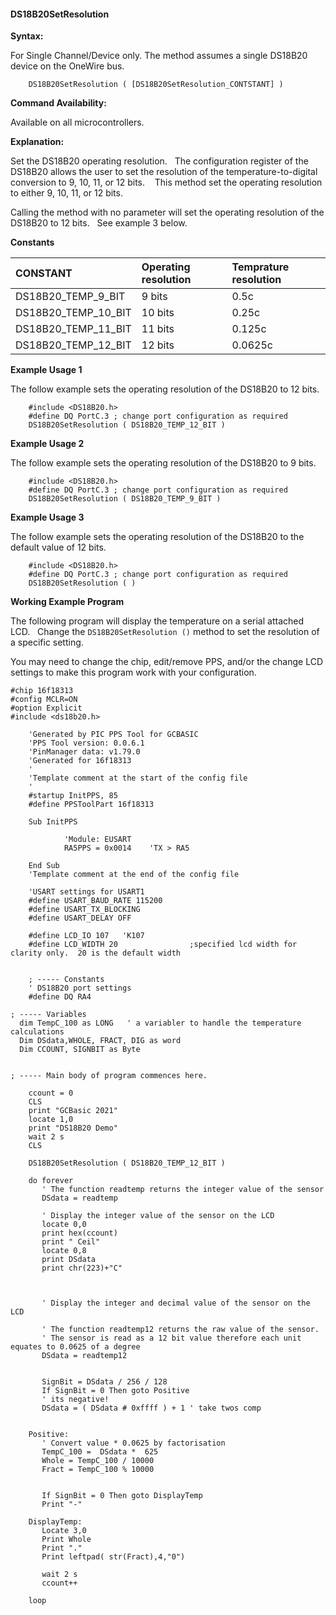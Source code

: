 <div class="section">

<div class="titlepage">

<div>

<div>

#### <span id="ds18b20setresolution"></span>DS18B20SetResolution

</div>

</div>

</div>

<span class="strong">**Syntax:**</span>

For Single Channel/Device only. The method assumes a single DS18B20
device on the OneWire bus.

``` screen
    DS18B20SetResolution ( [DS18B20SetResolution_CONTSTANT] )
```

<span class="strong">**Command Availability:**</span>

Available on all microcontrollers.

<span class="strong">**Explanation:**</span>

Set the DS18B20 operating resolution.   The configuration register of
the DS18B20 allows the user to set the resolution of the
temperature-to-digital conversion to 9, 10, 11, or 12 bits.    This
method set the operating resolution to either 9, 10, 11, or 12 bits.  

Calling the method with no parameter will set the operating resolution
of the DS18B20 to 12 bits.   See example 3 below.

<span class="strong">**Constants**</span>

<div class="informaltable">

| CONSTANT               | Operating resolution | Temprature resolution |
|:-----------------------|:---------------------|:----------------------|
| DS18B20\_TEMP\_9\_BIT  | 9 bits               | 0.5c                  |
| DS18B20\_TEMP\_10\_BIT | 10 bits              | 0.25c                 |
| DS18B20\_TEMP\_11\_BIT | 11 bits              | 0.125c                |
| DS18B20\_TEMP\_12\_BIT | 12 bits              | 0.0625c               |

</div>

  
<span class="strong">**Example Usage 1**</span>

The follow example sets the operating resolution of the DS18B20 to 12
bits.

``` screen
    #include <DS18B20.h>
    #define DQ PortC.3 ; change port configuration as required
    DS18B20SetResolution ( DS18B20_TEMP_12_BIT )
```

<span class="strong">**Example Usage 2**</span>

The follow example sets the operating resolution of the DS18B20 to 9
bits.

``` screen
    #include <DS18B20.h>
    #define DQ PortC.3 ; change port configuration as required
    DS18B20SetResolution ( DS18B20_TEMP_9_BIT )
```

<span class="strong">**Example Usage 3**</span>

The follow example sets the operating resolution of the DS18B20 to the
default value of 12 bits.

``` screen
    #include <DS18B20.h>
    #define DQ PortC.3 ; change port configuration as required
    DS18B20SetResolution ( )
```

<span class="strong">**Working Example Program**</span>

The following program will display the temperature on a serial attached
LCD.   Change the `DS18B20SetResolution ()` method to set the resolution
of a specific setting.

You may need to change the chip, edit/remove PPS, and/or the change LCD
settings to make this program work with your configuration.  

``` screen
#chip 16f18313
#config MCLR=ON
#option Explicit
#include <ds18b20.h>

    'Generated by PIC PPS Tool for GCBASIC
    'PPS Tool version: 0.0.6.1
    'PinManager data: v1.79.0
    'Generated for 16f18313
    '
    'Template comment at the start of the config file
    '
    #startup InitPPS, 85
    #define PPSToolPart 16f18313

    Sub InitPPS

            'Module: EUSART
            RA5PPS = 0x0014    'TX > RA5

    End Sub
    'Template comment at the end of the config file

    'USART settings for USART1
    #define USART_BAUD_RATE 115200
    #define USART_TX_BLOCKING
    #define USART_DELAY OFF

    #define LCD_IO 107   'K107
    #define LCD_WIDTH 20                ;specified lcd width for clarity only.  20 is the default width


    ; ----- Constants
    ' DS18B20 port settings
    #define DQ RA4

; ----- Variables
  dim TempC_100 as LONG   ' a variabler to handle the temperature calculations
  Dim DSdata,WHOLE, FRACT, DIG as word
  Dim CCOUNT, SIGNBIT as Byte


; ----- Main body of program commences here.

    ccount = 0
    CLS
    print "GCBasic 2021"
    locate 1,0
    print "DS18B20 Demo"
    wait 2 s
    CLS

    DS18B20SetResolution ( DS18B20_TEMP_12_BIT )

    do forever
       ' The function readtemp returns the integer value of the sensor
       DSdata = readtemp

       ' Display the integer value of the sensor on the LCD
       locate 0,0
       print hex(ccount)
       print " Ceil"
       locate 0,8
       print DSdata
       print chr(223)+"C"



       ' Display the integer and decimal value of the sensor on the LCD

       ' The function readtemp12 returns the raw value of the sensor.
       ' The sensor is read as a 12 bit value therefore each unit equates to 0.0625 of a degree
       DSdata = readtemp12


       SignBit = DSdata / 256 / 128
       If SignBit = 0 Then goto Positive
       ' its negative!
       DSdata = ( DSdata # 0xffff ) + 1 ' take twos comp


    Positive:
       ' Convert value * 0.0625 by factorisation
       TempC_100 =  DSdata *  625
       Whole = TempC_100 / 10000
       Fract = TempC_100 % 10000


       If SignBit = 0 Then goto DisplayTemp
       Print "-"

    DisplayTemp:
       Locate 3,0
       Print Whole
       Print "."
       Print leftpad( str(Fract),4,"0")

       wait 2 s
       ccount++

    loop
```

  
  

</div>
